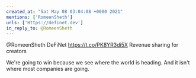 ```yaml
---
created_at: "Sat May 08 03:04:08 +0000 2021"
mentions: ['RomeenSheth']
urls: ['Https://definet.dev']
in_reply_to: @RomeenSheth
---
```


@RomeenSheth DeFiNet
https://t.co/PK8YR3di5X
Revenue sharing for creators

We're going to win because we see where the world is heading. And it isn't where most companies are going.
